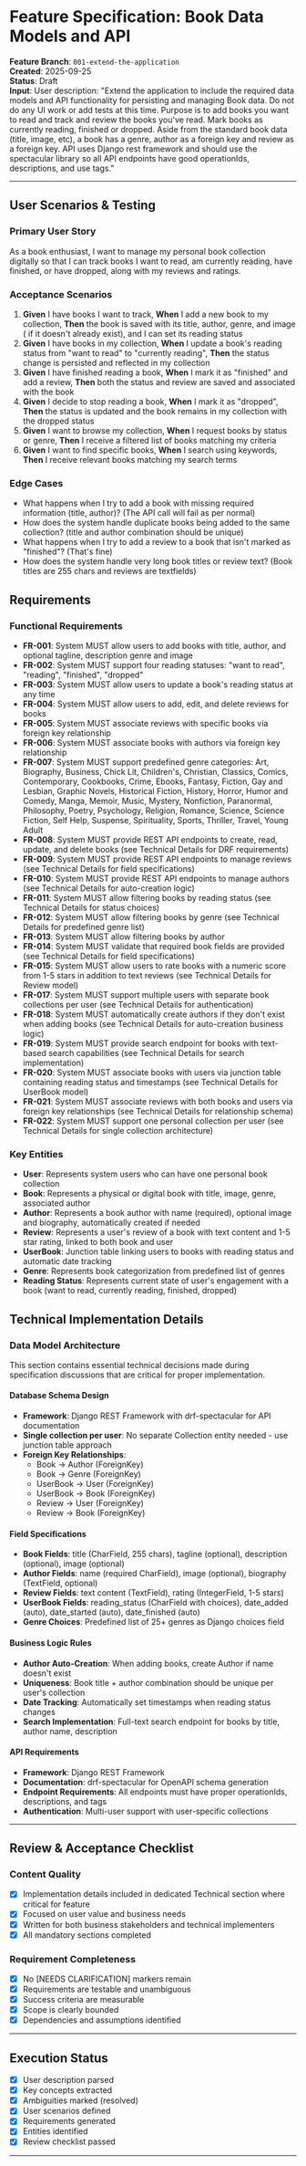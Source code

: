# Feature Specification: Book Data Models and API

**Feature Branch**: `001-extend-the-application`  
**Created**: 2025-09-25  
**Status**: Draft  
**Input**: User description: "Extend the application to include the required data models and API functionality for persisting and managing Book data. Do not do any UI work or add tests at this time. Purpose is to add books you want to read and track and review the books you've read. Mark books as currently reading, finished or dropped. Aside from the standard book data (title, image, etc), a book has a genre, author as a foreign key and review as a foreign key. API uses Django rest framework and should use the spectacular library so all API endpoints have good operationIds, descriptions, and use tags."

---

## User Scenarios & Testing

### Primary User Story
As a book enthusiast, I want to manage my personal book collection digitally so that I can track books I want to read, am currently reading, have finished, or have dropped, along with my reviews and ratings.

### Acceptance Scenarios
1. **Given** I have books I want to track, **When** I add a new book to my collection, **Then** the book is saved with its title, author, genre, and image ( if it doesn't already exist), and I can set its reading status
2. **Given** I have books in my collection, **When** I update a book's reading status from "want to read" to "currently reading", **Then** the status change is persisted and reflected in my collection
3. **Given** I have finished reading a book, **When** I mark it as "finished" and add a review, **Then** both the status and review are saved and associated with the book
4. **Given** I decide to stop reading a book, **When** I mark it as "dropped", **Then** the status is updated and the book remains in my collection with the dropped status
5. **Given** I want to browse my collection, **When** I request books by status or genre, **Then** I receive a filtered list of books matching my criteria
6. **Given** I want to find specific books, **When** I search using keywords, **Then** I receive relevant books matching my search terms

### Edge Cases
- What happens when I try to add a book with missing required information (title, author)? (The API call will fail as per normal)
- How does the system handle duplicate books being added to the same collection? (title and author combination should be unique)
- What happens when I try to add a review to a book that isn't marked as "finished"? (That's fine)
- How does the system handle very long book titles or review text? (Book titles are 255 chars and reviews are textfields)

## Requirements

### Functional Requirements
- **FR-001**: System MUST allow users to add books with title, author, and optional tagline, description genre and image
- **FR-002**: System MUST support four reading statuses: "want to read", "reading", "finished", "dropped"
- **FR-003**: System MUST allow users to update a book's reading status at any time
- **FR-004**: System MUST allow users to add, edit, and delete reviews for books
- **FR-005**: System MUST associate reviews with specific books via foreign key relationship
- **FR-006**: System MUST associate books with authors via foreign key relationship
- **FR-007**: System MUST support predefined genre categories: Art, Biography, Business, Chick Lit, Children's, Christian, Classics, Comics, Contemporary, Cookbooks, Crime, Ebooks, Fantasy, Fiction, Gay and Lesbian, Graphic Novels, Historical Fiction, History, Horror, Humor and Comedy, Manga, Memoir, Music, Mystery, Nonfiction, Paranormal, Philosophy, Poetry, Psychology, Religion, Romance, Science, Science Fiction, Self Help, Suspense, Spirituality, Sports, Thriller, Travel, Young Adult
- **FR-008**: System MUST provide REST API endpoints to create, read, update, and delete books (see Technical Details for DRF requirements)
- **FR-009**: System MUST provide REST API endpoints to manage reviews (see Technical Details for field specifications)
- **FR-010**: System MUST provide REST API endpoints to manage authors (see Technical Details for auto-creation logic)
- **FR-011**: System MUST allow filtering books by reading status (see Technical Details for status choices)
- **FR-012**: System MUST allow filtering books by genre (see Technical Details for predefined genre list)
- **FR-013**: System MUST allow filtering books by author
- **FR-014**: System MUST validate that required book fields are provided (see Technical Details for field specifications)
- **FR-015**: System MUST allow users to rate books with a numeric score from 1-5 stars in addition to text reviews (see Technical Details for Review model)
- **FR-017**: System MUST support multiple users with separate book collections per user (see Technical Details for authentication)
- **FR-018**: System MUST automatically create authors if they don't exist when adding books (see Technical Details for auto-creation business logic)
- **FR-019**: System MUST provide search endpoint for books with text-based search capabilities (see Technical Details for search implementation)
- **FR-020**: System MUST associate books with users via junction table containing reading status and timestamps (see Technical Details for UserBook model)
- **FR-021**: System MUST associate reviews with both books and users via foreign key relationships (see Technical Details for relationship schema)
- **FR-022**: System MUST support one personal collection per user (see Technical Details for single collection architecture)

### Key Entities
- **User**: Represents system users who can have one personal book collection
- **Book**: Represents a physical or digital book with title, image, genre, associated author
- **Author**: Represents a book author with name (required), optional image and biography, automatically created if needed
- **Review**: Represents a user's review of a book with text content and 1-5 star rating, linked to both book and user
- **UserBook**: Junction table linking users to books with reading status and automatic date tracking
- **Genre**: Represents book categorization from predefined list of genres
- **Reading Status**: Represents current state of user's engagement with a book (want to read, currently reading, finished, dropped)

## Technical Implementation Details

### Data Model Architecture
This section contains essential technical decisions made during specification discussions that are critical for proper implementation.

#### Database Schema Design
- **Framework**: Django REST Framework with drf-spectacular for API documentation
- **Single collection per user**: No separate Collection entity needed - use junction table approach
- **Foreign Key Relationships**:
  - Book → Author (ForeignKey)
  - Book → Genre (ForeignKey) 
  - UserBook → User (ForeignKey)
  - UserBook → Book (ForeignKey)
  - Review → User (ForeignKey)
  - Review → Book (ForeignKey)

#### Field Specifications
- **Book Fields**: title (CharField, 255 chars), tagline (optional), description (optional), image (optional)
- **Author Fields**: name (required CharField), image (optional), biography (TextField, optional)
- **Review Fields**: text content (TextField), rating (IntegerField, 1-5 stars)
- **UserBook Fields**: reading_status (CharField with choices), date_added (auto), date_started (auto), date_finished (auto)
- **Genre Choices**: Predefined list of 25+ genres as Django choices field

#### Business Logic Rules
- **Author Auto-Creation**: When adding books, create Author if name doesn't exist
- **Uniqueness**: Book title + author combination should be unique per user's collection
- **Date Tracking**: Automatically set timestamps when reading status changes
- **Search Implementation**: Full-text search endpoint for books by title, author name, description

#### API Requirements
- **Framework**: Django REST Framework
- **Documentation**: drf-spectacular for OpenAPI schema generation
- **Endpoint Requirements**: All endpoints must have proper operationIds, descriptions, and tags
- **Authentication**: Multi-user support with user-specific collections

---

## Review & Acceptance Checklist

### Content Quality
- [x] Implementation details included in dedicated Technical section where critical for feature
- [x] Focused on user value and business needs
- [x] Written for both business stakeholders and technical implementers
- [x] All mandatory sections completed

### Requirement Completeness
- [x] No [NEEDS CLARIFICATION] markers remain
- [x] Requirements are testable and unambiguous  
- [x] Success criteria are measurable
- [x] Scope is clearly bounded
- [x] Dependencies and assumptions identified

---

## Execution Status

- [x] User description parsed
- [x] Key concepts extracted
- [x] Ambiguities marked (resolved)
- [x] User scenarios defined
- [x] Requirements generated
- [x] Entities identified
- [x] Review checklist passed

---
